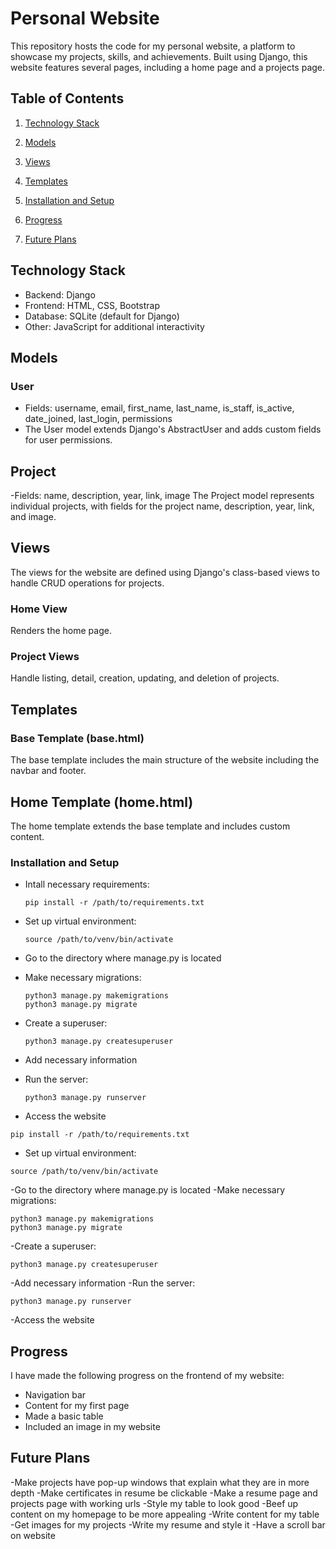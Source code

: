 # Personal Website

This repository hosts the code for my personal website, a platform to showcase my projects, skills, and achievements. Built using Django, this website features several pages, including a home page and a projects page.

## Table of Contents

1. [Technology Stack](#technology-stack)

2. [Models](#models)

3. [Views](#views)

4. [Templates](#templates)

5. [Installation and Setup](#installation-and-setup)

6. [Progress](#progress)

7. [Future Plans](#future-plans)

## Technology Stack

- Backend: Django
- Frontend: HTML, CSS, Bootstrap
- Database: SQLite (default for Django)
- Other: JavaScript for additional interactivity

## Models

### User

- Fields: username, email, first_name, last_name, is_staff, is_active, date_joined, last_login, permissions
- The User model extends Django's AbstractUser and adds custom fields for user permissions.

## Project

-Fields: name, description, year, link, image
The Project model represents individual projects, with fields for the project name, description, year, link, and image.

## Views

The views for the website are defined using Django's class-based views to handle CRUD operations for projects.

### Home View

Renders the home page.

### Project Views

Handle listing, detail, creation, updating, and deletion of projects.

## Templates

### Base Template (base.html)

The base template includes the main structure of the website including the navbar and footer.

## Home Template (home.html)

The home template extends the base template and includes custom content.

### Installation and Setup

- Intall necessary requirements:

  ```terminal
  pip install -r /path/to/requirements.txt
  ```

- Set up virtual environment:

  ```terminal
  source /path/to/venv/bin/activate
  ```

- Go to the directory where manage.py is located
- Make necessary migrations:

  ```terminal
  python3 manage.py makemigrations
  python3 manage.py migrate
  ```

- Create a superuser:

  ```terminal
  python3 manage.py createsuperuser
  ```

- Add necessary information
- Run the server:

  ```terminal
  python3 manage.py runserver
  ```

- Access the website

```terminal
pip install -r /path/to/requirements.txt
```

- Set up virtual environment:

```terminal
source /path/to/venv/bin/activate
```

-Go to the directory where manage.py is located
-Make necessary migrations:

```terminal
python3 manage.py makemigrations
python3 manage.py migrate
```

-Create a superuser:

```terminal
python3 manage.py createsuperuser
```

-Add necessary information
-Run the server:

```terminal
python3 manage.py runserver
```

-Access the website

## Progress

I have made the following progress on the frontend of my website:

- Navigation bar
- Content for my first page
- Made a basic table
- Included an image in my website

## Future Plans

-Make projects have pop-up windows that explain what they are in more depth
-Make certificates in resume be clickable
-Make a resume page and projects page with working urls
-Style my table to look good
-Beef up content on my homepage to be more appealing
-Write content for my table
-Get images for my projects
-Write my resume and style it
-Have a scroll bar on website
